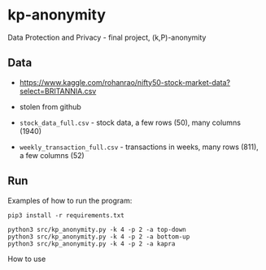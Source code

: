 # kp-anonymity
Data Protection and Privacy - final project, (k,P)-anonymity

## Data


- https://www.kaggle.com/rohanrao/nifty50-stock-market-data?select=BRITANNIA.csv
- stolen from github 

- `stock_data_full.csv` - stock data, a few rows (50), many columns (1940)
  
- `weekly_transaction_full.csv` - transactions in weeks, many rows (811), a few columns (52)


## Run

Examples of how to run the program:



```shell
pip3 install -r requirements.txt
```

```shell
python3 src/kp_anonymity.py -k 4 -p 2 -a top-down
python3 src/kp_anonymity.py -k 4 -p 2 -a bottom-up
python3 src/kp_anonymity.py -k 4 -p 2 -a kapra
```

How to use 


